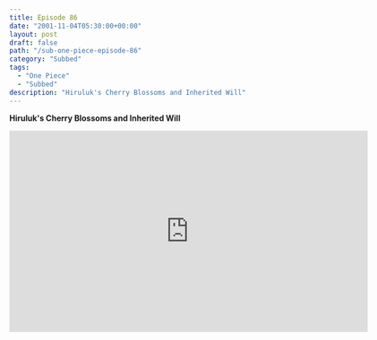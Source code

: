```yaml
---
title: Episode 86
date: "2001-11-04T05:30:00+00:00"
layout: post
draft: false
path: "/sub-one-piece-episode-86"
category: "Subbed"
tags:
  - "One Piece"
  - "Subbed"
description: "Hiruluk's Cherry Blossoms and Inherited Will"
---
```


**Hiruluk's Cherry Blossoms and Inherited Will**

<iframe width="640" height="360" src="https://www.rapidvideo.com/e/FX3C9D53PW" frameborder="0" marginwidth=0 marginheight=0 scrolling=no allowfullscreen></iframe>


